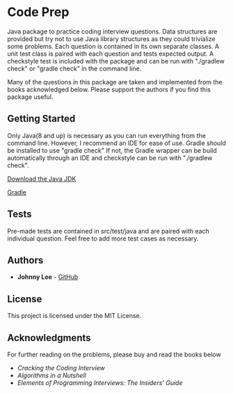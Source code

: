 # Code Prep

Java package to practice coding interview questions.
Data structures are provided but try not to use Java library structures as they could trivialize some problems.
Each question is contained in its own separate classes.
A unit test class is paired with each question and tests expected output.
A checkstyle test is included with the package and can be run with "./gradlew check" or "gradle check" in the command line.

Many of the questions in this package are taken and implemented from the books acknowledged below.
Please support the authors if you find this package useful.

## Getting Started

Only Java(8 and up) is necessary as you can run everything from the command line.
However, I recommend an IDE for ease of use.
Gradle should be installed to use "gradle check"
If not, the Gradle wrapper can be build automatically through an IDE and checkstyle can be run with "./gradlew check".

[Download the Java JDK](https://www.oracle.com/technetwork/java/javase/downloads/index.html)

[Gradle](https://gradle.org/install/)

## Tests

Pre-made tests are contained in src/test/java and are paired with each individual question.
Feel free to add more test cases as necessary.

## Authors

* **Johnny Lee** - [GitHub](https://github.com/JLee4)

## License

This project is licensed under the MIT License.

## Acknowledgments
For further reading on the problems, please buy and read the books below
* *Cracking the Coding Interview*
* *Algorithms in a Nutshell*
* *Elements of Programming Interviews: The Insiders' Guide*

